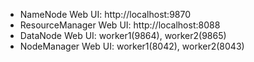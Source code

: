 - NameNode Web UI: http://localhost:9870
- ResourceManager Web UI: http://localhost:8088
- DataNode Web UI: worker1(9864), worker2(9865)
- NodeManager Web UI: worker1(8042), worker2(8043)